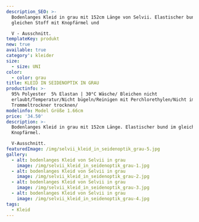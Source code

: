 ```yaml
---
description_SEO: >-
  Bodenlanges Kleid in grau mit 152cm Länge von Selvii. Elastischer bund im
  gleichen Stoff mit Knopfärmel und

  V - Ausschnitt.
templateKey: produkt
new: true
available: true
category': kleider
size:
  - size: UNI
color:
  - color: grau
title: KLEID IN SEIDENOPTIK IN GRAU
productinfo: >-
  95% Polyester  5% Elastan | 30°C Wäsche/ Bleichen nicht
  erlaubt/Temperatur/Nicht bügeln/Reinigen mit Perchlorethylen/Nicht im
  Trommeltrockner trocknen/
modelinfo: Model Größe 1.66cm
price: '34.50'
description: >-
  Bodenlanges Kleid in grau mit 152cm Länge. Elastischer bund im gleichen Stoff.
  Knopfärmel.

  V-Ausschnitt.
featuredImage: /img/selvii_kleid_in_seidenoptik_grau-5.jpg
gallery:
  - alt: bodenlanges Kleid von Selvii in grau
    image: /img/selvii_kleid_in_seidenoptik_grau-1.jpg
  - alt: bodenlanges Kleid von Selvii in grau
    image: /img/selvii_kleid_in_seidenoptik_grau-2.jpg
  - alt: bodenlanges Kleid von Selvii in grau
    image: /img/selvii_kleid_in_seidenoptik_grau-3.jpg
  - alt: bodenlanges Kleid von Selvii in grau
    image: /img/selvii_kleid_in_seidenoptik_grau-4.jpg
tags:
  - Kleid
---
```


